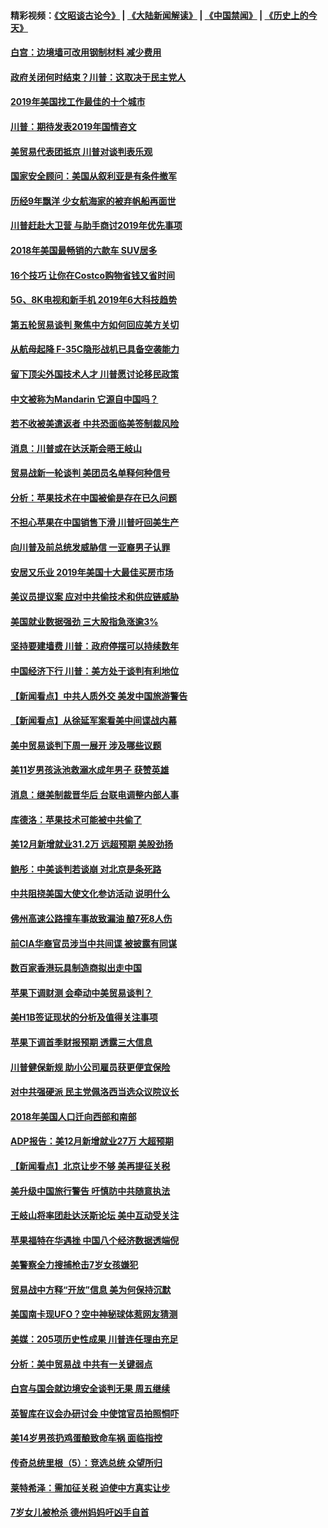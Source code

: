 #### 精彩视频：[《文昭谈古论今》](https://github.com/gfw-breaker/wenzhao/blob/master/README.md?t=01070030) | [《大陆新闻解读》](https://github.com/gfw-breaker/ntdtv-comedy/blob/master/README.md?t=01070030) | [《中国禁闻》](https://github.com/gfw-breaker/ntdtv-news/blob/master/README.md?t=01070030) | [《历史上的今天》](https://github.com/gfw-breaker/today-in-history/blob/master/README.md?t=01070030) 

#### [白宫：边境墙可改用钢制材料 减少费用](../pages/nsc412/n10957898.md?t=01070030) 

#### [政府关闭何时结束？川普：这取决于民主党人](../pages/nsc412/n10957915.md?t=01070030) 

#### [2019年美国找工作最佳的十个城市](../pages/nsc412/n10956523.md?t=01070030) 

#### [川普：期待发表2019年国情咨文](../pages/nsc412/n10957830.md?t=01070030) 

#### [美贸易代表团抵京 川普对谈判表乐观](../pages/nsc412/n10957808.md?t=01070030) 

#### [国家安全顾问：美国从叙利亚是有条件撤军](../pages/nsc412/n10957696.md?t=01070030) 

#### [历经9年飘洋 少女航海家的被弃帆船再面世](../pages/nsc412/n10957460.md?t=01070030) 

#### [川普赶赴大卫营 与助手商讨2019年优先事项](../pages/nsc412/n10957376.md?t=01070030) 

#### [2018年美国最畅销的六款车 SUV居多](../pages/nsc412/n10953937.md?t=01070030) 

#### [16个技巧 让你在Costco购物省钱又省时间](../pages/nsc412/n10955689.md?t=01070030) 

#### [5G、8K电视和新手机 2019年6大科技趋势](../pages/nsc412/n10955708.md?t=01070030) 

#### [第五轮贸易谈判 聚焦中方如何回应美方关切](../pages/nsc412/n10956081.md?t=01070030) 

#### [从航母起降 F-35C隐形战机已具备空袭能力](../pages/nsc412/n10952444.md?t=01070030) 

#### [留下顶尖外国技术人才 川普愿讨论移民政策](../pages/nsc412/n10956102.md?t=01070030) 

#### [中文被称为Mandarin 它源自中国吗？](../pages/nsc412/n10956208.md?t=01070030) 

#### [若不收被美遣返者 中共恐面临美签制裁风险](../pages/nsc412/n10956098.md?t=01070030) 

#### [消息：川普或在达沃斯会晤王岐山](../pages/nsc412/n10955960.md?t=01070030) 

#### [贸易战新一轮谈判 美团员名单释何种信号](../pages/nsc412/n10955951.md?t=01070030) 

#### [分析：苹果技术在中国被偷是存在已久问题](../pages/nsc412/n10955741.md?t=01070030) 

#### [不担心苹果在中国销售下滑 川普吁回美生产](../pages/nsc412/n10955732.md?t=01070030) 

#### [向川普及前总统发威胁信 一亚裔男子认罪](../pages/nsc412/n10955585.md?t=01070030) 

#### [安居又乐业  2019年美国十大最佳买房市场](../pages/nsc412/n10954536.md?t=01070030) 

#### [美议员提议案 应对中共偷技术和供应链威胁](../pages/nsc412/n10954406.md?t=01070030) 

#### [美国就业数据强劲 三大股指急涨逾3%](../pages/nsc412/n10954508.md?t=01070030) 

#### [坚持要建墙费 川普：政府停摆可以持续数年](../pages/nsc412/n10954407.md?t=01070030) 

#### [中国经济下行 川普：美方处于谈判有利地位](../pages/nsc412/n10954366.md?t=01070030) 

#### [【新闻看点】中共人质外交 美发中国旅游警告](../pages/nsc412/n10954034.md?t=01070030) 

#### [【新闻看点】从徐延军案看美中间谍战内幕](../pages/nsc412/n10953966.md?t=01070030) 

#### [美中贸易谈判下周一展开 涉及哪些议题](../pages/nsc412/n10954176.md?t=01070030) 

#### [美11岁男孩泳池救溺水成年男子 获赞英雄](../pages/nsc412/n10954158.md?t=01070030) 

#### [消息：继美制裁晋华后 台联电调整内部人事](../pages/nsc412/n10953969.md?t=01070030) 

#### [库德洛：苹果技术可能被中共偷了](../pages/nsc412/n10953981.md?t=01070030) 

#### [美12月新增就业31.2万 远超预期 美股劲扬](../pages/nsc412/n10953907.md?t=01070030) 

#### [鲍彤：中美谈判若谈崩 对北京是条死路](../pages/nsc412/n10953737.md?t=01070030) 

#### [中共阻挠美国大使文化参访活动 说明什么](../pages/nsc412/n10951984.md?t=01070030) 

#### [佛州高速公路撞车事故致漏油 酿7死8人伤](../pages/nsc412/n10953081.md?t=01070030) 

#### [前CIA华裔官员涉当中共间谍 被披露有同谋](../pages/nsc412/n10951790.md?t=01070030) 

#### [数百家香港玩具制造商拟出走中国](../pages/nsc412/n10952124.md?t=01070030) 

#### [苹果下调财测 会牵动中美贸易谈判？](../pages/nsc412/n10952252.md?t=01070030) 

#### [美H1B签证现状的分析及值得关注事项](../pages/nsc412/n10951979.md?t=01070030) 

#### [苹果下调首季财报预期 透露三大信息](../pages/nsc412/n10951956.md?t=01070030) 

#### [川普健保新规 助小公司雇员获更便宜保险](../pages/nsc412/n10951794.md?t=01070030) 

#### [对中共强硬派 民主党佩洛西当选众议院议长](../pages/nsc412/n10951972.md?t=01070030) 

#### [2018年美国人口迁向西部和南部](../pages/nsc412/n10952010.md?t=01070030) 

#### [ADP报告：美12月新增就业27万 大超预期](../pages/nsc412/n10951861.md?t=01070030) 

#### [【新闻看点】北京让步不够 美再提征关税](../pages/nsc412/n10951578.md?t=01070030) 

#### [美升级中国旅行警告 吁慎防中共随意执法](../pages/nsc412/n10951639.md?t=01070030) 

#### [王岐山将率团赴达沃斯论坛 美中互动受关注](../pages/nsc412/n10951468.md?t=01070030) 

#### [苹果福特在华遇挫 中国八个经济数据透端倪](../pages/nsc412/n10951457.md?t=01070030) 

#### [美警察全力搜捕枪击7岁女孩嫌犯](../pages/nsc412/n10951049.md?t=01070030) 

#### [贸易战中方释“开放”信息 美为何保持沉默](../pages/nsc412/n10949769.md?t=01070030) 

#### [美国南卡现UFO？空中神秘球体惹网友猜测](../pages/nsc412/n10950078.md?t=01070030) 

#### [美媒：205项历史性成果 川普连任理由充足](../pages/nsc412/n10950036.md?t=01070030) 

#### [分析：美中贸易战 中共有一关键弱点](../pages/nsc412/n10949574.md?t=01070030) 

#### [白宫与国会就边境安全谈判无果 周五继续](../pages/nsc412/n10949727.md?t=01070030) 

#### [英智库在议会办研讨会 中使馆官员拍照恫吓](../pages/nsc412/n10949621.md?t=01070030) 

#### [美14岁男孩扔鸡蛋酿致命车祸 面临指控](../pages/nsc412/n10949652.md?t=01070030) 

#### [传奇总统里根（5）：竞选总统 众望所归](../pages/nsc412/n10947759.md?t=01070030) 

#### [莱特希泽：需加征关税 迫使中方真实让步](../pages/nsc412/n10949586.md?t=01070030) 

#### [7岁女儿被枪杀 德州妈妈吁凶手自首](../pages/nsc412/n10949564.md?t=01070030) 

